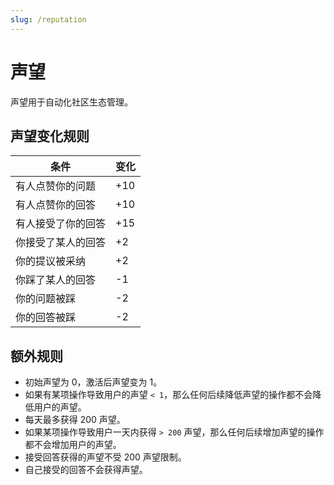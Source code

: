 ```yaml
---
slug: /reputation
---
```


# 声望

声望用于自动化社区生态管理。

## 声望变化规则

| 条件 | 变化 |
|---|---|
| 有人点赞你的问题  | +10 |
| 有人点赞你的回答 | +10 |
| 有人接受了你的回答 | +15 |
| 你接受了某人的回答 | +2 |
| 你的提议被采纳 | +2 |
| 你踩了某人的回答 | -1 |
| 你的问题被踩 | -2 |
| 你的回答被踩 | -2 |

## 额外规则

- 初始声望为 0，激活后声望变为 1。
- 如果有某项操作导致用户的声望 `< 1`，那么任何后续降低声望的操作都不会降低用户的声望。
- 每天最多获得 200 声望。
- 如果某项操作导致用户一天内获得 `> 200` 声望，那么任何后续增加声望的操作都不会增加用户的声望。
- 接受回答获得的声望不受 200 声望限制。  
- 自己接受的回答不会获得声望。
